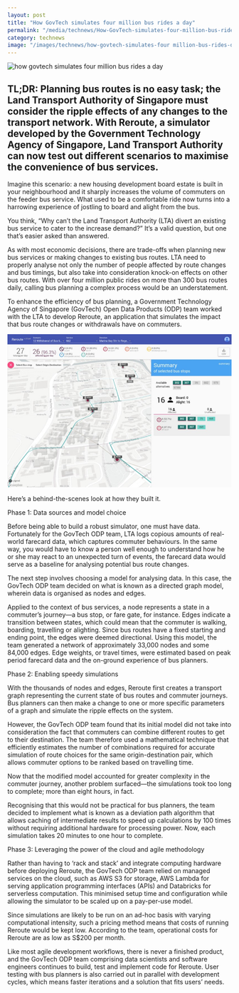 ```yaml
---
layout: post
title: "How GovTech simulates four million bus rides a day"
permalink: "/media/technews/How-GovTech-simulates-four-million-bus-rides-a-day"
category: technews
image: "/images/technews/how-govtech-simulates-four million-bus-rides-day-part1.png"
---
```


![how govtech simulates four million bus rides a day](/images/technews/how-govtech-simulates-four-million-bus-rides-a-day-part1.png)

TL;DR: Planning bus routes is no easy task; the Land Transport Authority of Singapore must consider the ripple effects of any changes to the transport network. With Reroute, a simulator developed by the Government Technology Agency of Singapore, Land Transport Authority can now test out different scenarios to maximise the convenience of bus services. 
---
 
Imagine this scenario: a new housing development board estate is built in your neighbourhood and it sharply increases the volume of commuters on the feeder bus service. What used to be a comfortable ride now turns into a harrowing experience of jostling to board and alight from the bus. 

You think, “Why can’t the Land Transport Authority (LTA) divert an existing bus service to cater to the increase demand?” It’s a valid question, but one that’s easier asked than answered.

As with most economic decisions, there are trade-offs when planning new bus services or making changes to existing bus routes. LTA need to properly analyse not only the number of people affected by route changes and bus timings, but also take into consideration knock-on effects on other bus routes. With over four million public rides on more than 300 bus routes daily, calling bus planning a complex process would be an understatement.

To enhance the efficiency of bus planning, a Government Technology Agency of Singapore (GovTech) Open Data Products (ODP) team worked with the LTA to develop Reroute, an application that simulates the impact that bus route changes or withdrawals have on commuters. 

![a screenshot of a bus route](/images/technews/how-govtech-simulates-four-million-bus-rides-a-day-part2.png)

Here’s a behind-the-scenes look at how they built it.

Phase 1: Data sources and model choice

Before being able to build a robust simulator, one must have data. Fortunately for the GovTech ODP team, LTA logs copious amounts of real-world farecard data, which captures commuter behaviours. In the same way, you would have to know a person well enough to understand how he or she may react to an unexpected turn of events, the farecard data would serve as a baseline for analysing potential bus route changes.

The next step involves choosing a model for analysing data. In this case, the GovTech ODP team decided on what is known as a directed graph model, wherein data is organised as nodes and edges.

Applied to the context of bus services, a node represents a state in a commuter’s journey—a bus stop, or fare gate, for instance. Edges indicate a transition between states, which could mean that the commuter is walking, boarding, travelling or alighting. Since bus routes have a fixed starting and ending point, the edges were deemed directional. Using this model, the team generated a network of approximately 33,000 nodes and some 84,000 edges. Edge weights, or travel times, were estimated based on peak period farecard data and the on-ground experience of bus planners. 

Phase 2: Enabling speedy simulations

With the thousands of nodes and edges, Reroute first creates a transport graph representing the current state of bus routes and commuter journeys. Bus planners can then make a change to one or more specific parameters of a graph and simulate the ripple effects on the system. 

However, the GovTech ODP team found that its initial model did not take into consideration the fact that commuters can combine different routes to get to their destination. The team therefore used a mathematical technique that efficiently estimates the number of combinations required for accurate simulation of route choices for the same origin-destination pair, which allows commuter options to be ranked based on travelling time.

Now that the modified model accounted for greater complexity in the commuter journey, another problem surfaced—the simulations took too long to complete; more than eight hours, in fact. 

Recognising that this would not be practical for bus planners, the team decided to implement what is known as a deviation path algorithm that allows caching of intermediate results to speed up calculations by 100 times without requiring additional hardware for processing power. Now, each simulation takes 20 minutes to one hour to complete.

Phase 3: Leveraging the power of the cloud and agile methodology

Rather than having to ‘rack and stack’ and integrate computing hardware before deploying Reroute, the GovTech ODP team relied on managed services on the cloud, such as AWS S3 for storage, AWS Lambda for serving application programming interfaces (APIs) and Databricks for serverless computation. This minimised setup time and configuration while allowing the simulator to be scaled up on a pay-per-use model.

Since simulations are likely to be run on an ad-hoc basis with varying computational intensity, such a pricing method means that costs of running Reroute would be kept low. According to the team, operational costs for Reroute are as low as S$200 per month.

Like most agile development workflows, there is never a finished product, and the GovTech ODP team comprising data scientists and software engineers continues to build, test and implement code for Reroute. User testing with bus planners is also carried out in parallel with development cycles, which means faster iterations and a solution that fits users’ needs.

